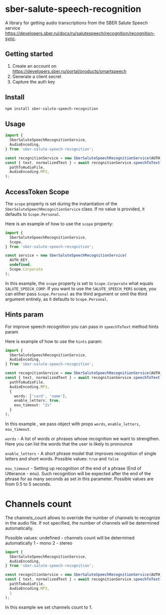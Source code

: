 # sber-salute-speech-recognition

A library for getting audio transcriptions from the SBER Salute Speech service https://developers.sber.ru/docs/ru/salutespeech/recognition/recognition-sync.

## Getting started

1. Create an account on https://developers.sber.ru/portal/products/smartspeech
2. Generate a client secret
3. Capture the auth key

## Install

```bash
npm install sber-salute-speech-recognition
```

## Usage

```ts
import {
  SberSaluteSpeechRecognitionService,
  AudioEncoding,
} from 'sber-salute-speech-recognition';

const recognitionService = new SberSaluteSpeechRecognitionService(AUTH_KEY);
const { text, normalizedText } = await recognitionService.speechToText(
  pathToAudioFile,
  AudioEncoding.MP3,
);
```

## AccessToken Scope

The `scope` property is set during the instantiation of the `SberSaluteSpeechRecognitionService` class.
If no value is provided, it defaults to `Scope.Personal`.

Here is an example of how to use the `scope` property:

```typescript
import {
  SberSaluteSpeechRecognitionService,
  Scope,
} from 'sber-salute-speech-recognition';

const service = new SberSaluteSpeechRecognitionService(
  AUTH_KEY,
  undefined,
  Scope.Corporate
);
```

In this example, the `scope` property is set to `Scope.Corporate` what equals `SALUTE_SPEECH_CORP`.
If you want to use the `SALUTE_SPEECH_PERS` scope,
you can either pass `Scope.Personal` as the third argument or omit the third argument entirely,
as it defaults to `Scope.Personal`.

## Hints param

For improve speech recognition you can pass in `speechToText` method hints param

Here is example of how to use the `hints` param:

```typescript
import {
  SberSaluteSpeechRecognitionService,
  AudioEncoding,
} from 'sber-salute-speech-recognition';

const recognitionService = new SberSaluteSpeechRecognitionService(AUTH_KEY);
const { text, normalizedText } = await recognitionService.speechToText(
  pathToAudioFile,
  AudioEncoding.MP3,
  {
    words: ['card', 'name'],
    enable_letters: true,
    eou_timeout: "2s"
  }
);
```

In this example , we pass object with props `words`, `enable_letters`, `eou_timeout`. 

`words` - A list of words or phrases whose recognition we want to strengthen. 
Here you can list the words that the user is likely to pronounce

`enable_letters` - A short phrase model that improves recognition of single letters and short words. 
Possible values: `true` and `false`

`eou_timeout` - Setting up recognition of the end of a phrase (End of Utterance - eou). 
Such recognition will be expected after the end of the phrase for as many seconds as set in this parameter. 
Possible values are from 0.5 to 5 seconds.

# Channels count

The channels_count allows to override the number of channels to recognize in the audio file. If not specified, the number of channels will be determined automatically.

Possible values:
undefined - channels count will be determined automatically
1 - mono
2 - stereo

```ts
import {
  SberSaluteSpeechRecognitionService,
  AudioEncoding,
} from 'sber-salute-speech-recognition';

const recognitionService = new SberSaluteSpeechRecognitionService(AUTH_KEY);
const { text, normalizedText } = await recognitionService.speechToText(
  pathToAudioFile,
  AudioEncoding.MP3,
  1
);
```

In this example we set channels count to 1.